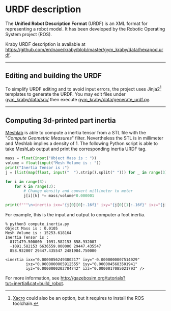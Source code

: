 # URDF description

The **Unified Robot Description Format** (URDF) is an XML format
for representing a robot model. It has been developed
by the Robotic Operating System project (ROS).

Kraby URDF description is available at
<https://github.com/erdnaxe/kraby/blob/master/gym_kraby/data/hexapod.urdf>.

---

## Editing and building the URDF

To simplify URDF editing and to avoid input errors,
the project uses Jinja2[^xacro] templates to generate the URDF.
You may edit files under
[gym_kraby/data/src/](https://github.com/erdnaxe/kraby/tree/master/gym_kraby/data/src)
then execute
[gym_kraby/data/generate_urdf.py](https://github.com/erdnaxe/kraby/tree/master/gym_kraby/data).

[^xacro]: [Xacro](http://wiki.ros.org/xacro) could also be an option, but it
requires to install the ROS toolchain.

---

## Computing 3d-printed part inertia

[Meshlab](http://www.meshlab.net/) is able to compute a inertia tensor from
a STL file with the "*Compute Geometric Measures*" filter.
Nevertheless the STL is in millimeter and Meshlab implies a density of 1.
The following Python script is able to take MeshLab output and print the
corresponding inertia URDF tag.

```Python
mass = float(input("Object Mass is : "))
volume = float(input("Mesh Volume is : "))
print("Inertia Tensor is :")
j = [list(map(float, input("  ").strip().split(" "))) for _ in range(3)]

for i in range(3):
    for k in range(3):
        # Change density and convert millimeter to meter
        j[i][k] *= mass/volume*0.000001

print(f"""\n<inertia ixx="{j[0][0]:.16f}" ixy="{j[0][1]:.16f}" ixz="{j[0][2]:.16f}" iyy="{j[1][1]:.16f}" iyz="{j[1][2]:.16f}" izz="{j[2][2]:.16f}" />""")
```

For example, this is the input and output to computer a foot inertia.

```
% python3 compute_inertia.py
Object Mass is : 0.0105
Mesh Volume is : 15253.618164
Inertia Tensor is :
  8171479.500000 -1091.582153 858.932007
  -1091.582153 6636559.000000 29447.435547
  858.932007 29447.435547 2481984.750000    

<inertia ixx="0.0000056249300217" ixy="-0.0000000007514029"
         ixz="0.0000000005912555" iyy="0.0000045683501941"
         iyz="0.0000000202704742" izz="0.0000017085021793" />
```


For more information, see
<http://gazebosim.org/tutorials?tut=inertia&cat=build_robot>.


